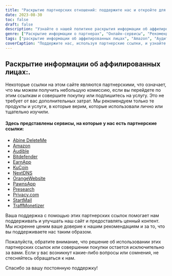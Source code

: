 ```yaml
---
title: "Раскрытие партнерских отношений: поддержите нас и откройте для себя удивительные услуги"
date: 2023-08-30
toc: false
draft: false
description: "Узнайте о нашей политике раскрытия информации об аффилированных лицах и ознакомьтесь с такими первоклассными сервисами, как Amazon, Audible, StartMail и др."
genre: ["Раскрытие информации о партнерах", "Онлайн-сервисы", "Рекомендации по продуктам", "Цифровые продукты", "Партнерский маркетинг", "Заработок в Интернете", "Монетизация сайта", "Заработок в Интернете", "Интернет-маркетинг", "Прозрачность"]
tags: ["раскрытие информации об аффилированных лицах", "Amazon", "Аудитория", "StartMail", "Bitdefender", "DeleteMe", "NextDNS", "PawnsApp", "TraffMonetizer", "EarnApp", "Предварительное исследование", "OrangeВеб-сайт", "заработок в Интернете", "рекомендации по продуктам", "цифровые продукты", "онлайн-сервисы", "монетизация", "доход от сайта", "филиалы", "заработок в Интернете", "прозрачность", "интернет-маркетинг", "онлайн-бизнес", "раскрытие информации о прибыли", "партнёрские ссылки", "поддерживая нас", "потенциал заработка", "финансовая поддержка", "деловые партнёрства", "надежные рекомендации", "расширение возможностей читателей"]
coverCaption: "Поддержите нас, используя партнерские ссылки, и узнайте о первоклассных услугах для ваших онлайн-предприятий."
---
```


## **Раскрытие информации об аффилированных лицах:**.

Некоторые ссылки на этом сайте являются партнерскими, что означает, что мы можем получить небольшую комиссию, если вы перейдете по этим ссылкам и совершите покупку или подпишитесь на услугу. Это не требует от вас дополнительных затрат. Мы рекомендуем только те продукты и услуги, в которые верим, которые использовали лично или тщательно изучили.

#### Здесь представлены сервисы, на которые у нас есть партнерские ссылки:

- [Abine DeleteMe](https://joindeleteme.com/refer?coupon=RFR-40867-7DWHR4)
- [Amazon](https://amzn.to/47bpscS)
- [Audible](https://amzn.to/3O5yM9p)
- [Bitdefender](https://bitdefender.f9tmep.net/k0Wq1n)
- [EarnApp](https://earnapp.com/i/c1dllee)
- [KuCoin](https://www.kucoin.com/r/af/QBSSSM2W)
- [NextDNS](https://nextdns.io/?from=37pk8rg9)
- [OrangeWebsite](https://affiliate.orangewebsite.com/idevaffiliate.php?id=12501_0_1_5)
- [PawnsApp](https://pawns.app/?r=sos)
- [Presearch](https://presearch.com/signup?rid=3518896)
- [Privacy.com](https://app.privacy.com/join/SU86Y)
- [StartMail](https://www.startmail.com/en/partner/?ref=sos&tap_s=3999900-469b6c&tm_undefined=undefined)
- [TraffMonetizer](https://traffmonetizer.com/?aff=242022)

Ваша поддержка с помощью этих партнерских ссылок помогает нам поддерживать и улучшать наш сайт и предоставлять ценный контент. Мы искренне ценим ваше доверие к нашим рекомендациям и за то, что вы поддерживаете нас таким образом.

Пожалуйста, обратите внимание, что решение об использовании этих партнерских ссылок или совершении покупки остается исключительно за вами. Если у вас возникнут какие-либо вопросы или сомнения, не стесняйтесь обращаться к нам.

Спасибо за вашу постоянную поддержку!
